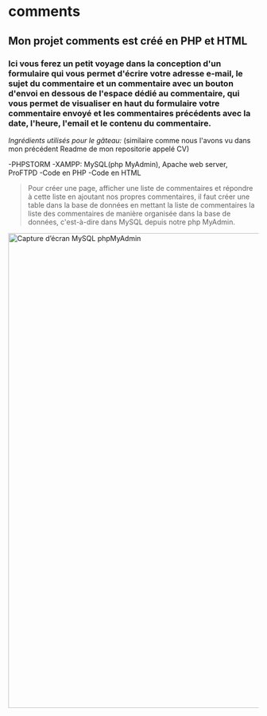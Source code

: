 # comments
## Mon projet comments est créé en PHP et HTML
### Ici vous ferez un petit voyage dans la conception d'un formulaire qui vous permet d'écrire votre adresse e-mail, le sujet du commentaire et un commentaire avec un bouton d'envoi en dessous de l'espace dédié au commentaire, qui vous permet de visualiser en haut du formulaire votre commentaire envoyé et les commentaires précédents avec la date, l'heure, l'email et le contenu du commentaire. 

*Ingrédients utilisés pour le gâteau:* (similaire comme nous l'avons vu dans mon précédent Readme de mon repositorie appelé CV)

-PHPSTORM
-XAMPP: MySQL(php MyAdmin), Apache web server, ProFTPD
-Code en PHP 
-Code en HTML

>Pour créer une page, afficher une liste de commentaires et répondre à cette liste en ajoutant nos propres commentaires,
>il faut créer une table dans la base de données en mettant la liste de commentaires la liste des commentaires de manière organisée dans la base de données, c'est-à-dire dans MySQL depuis notre php MyAdmin.

<img width="955" alt="Capture d’écran MySQL  phpMyAdmin" src="https://user-images.githubusercontent.com/92331050/144262487-ce48a2b2-b0a5-4271-938d-fc6a9fd78fdf.png">

